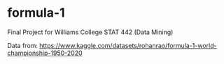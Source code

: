 # formula-1
Final Project for Williams College STAT 442 (Data Mining)

Data from: https://www.kaggle.com/datasets/rohanrao/formula-1-world-championship-1950-2020
